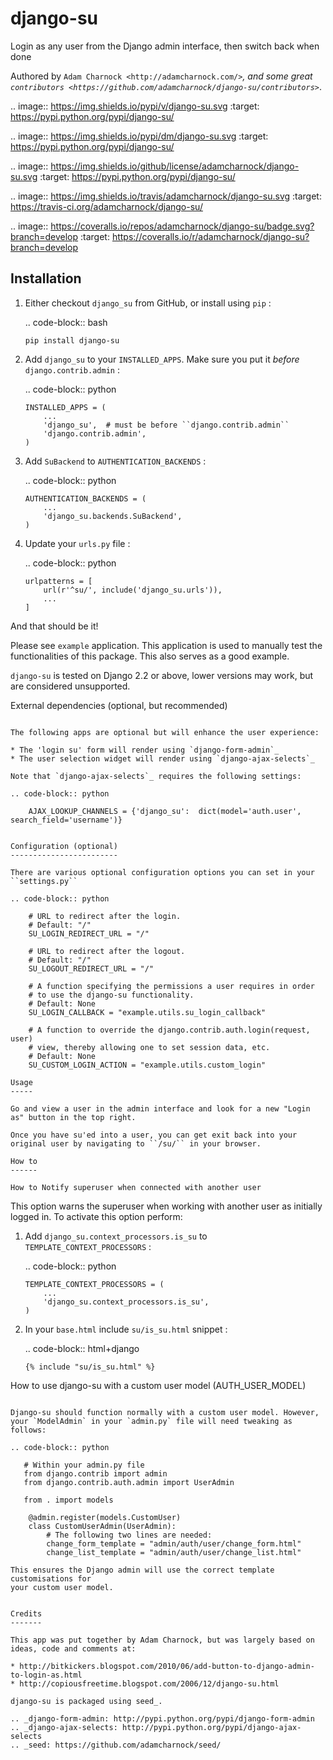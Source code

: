 django-su
=========

Login as any user from the Django admin interface, then switch back when done

Authored by `Adam Charnock <http://adamcharnock.com/>`_, and some great
`contributors <https://github.com/adamcharnock/django-su/contributors>`_.

.. image:: https://img.shields.io/pypi/v/django-su.svg
    :target: https://pypi.python.org/pypi/django-su/

.. image:: https://img.shields.io/pypi/dm/django-su.svg
    :target: https://pypi.python.org/pypi/django-su/

.. image:: https://img.shields.io/github/license/adamcharnock/django-su.svg
    :target: https://pypi.python.org/pypi/django-su/

.. image:: https://img.shields.io/travis/adamcharnock/django-su.svg
    :target: https://travis-ci.org/adamcharnock/django-su/

.. image:: https://coveralls.io/repos/adamcharnock/django-su/badge.svg?branch=develop
    :target: https://coveralls.io/r/adamcharnock/django-su?branch=develop

Installation
------------

1. Either checkout ``django_su`` from GitHub, or install using ``pip`` :

   .. code-block:: bash

       pip install django-su

2. Add ``django_su`` to your ``INSTALLED_APPS``. Make sure you put it *before* ``django.contrib.admin`` :

   .. code-block:: python

       INSTALLED_APPS = (
           ...
           'django_su',  # must be before ``django.contrib.admin``
           'django.contrib.admin',
       )

3. Add ``SuBackend`` to ``AUTHENTICATION_BACKENDS`` :

   .. code-block:: python

       AUTHENTICATION_BACKENDS = (
           ...
           'django_su.backends.SuBackend',
       )

4. Update your ``urls.py`` file :

   .. code-block:: python

       urlpatterns = [
           url(r'^su/', include('django_su.urls')),
           ...
       ]

And that should be it!

Please see ``example`` application. This application is used to manually test
the functionalities of this package. This also serves as a good example.

``django-su`` is tested on Django 2.2 or above, lower versions may work, but are considered unsupported.

External dependencies (optional, but recommended)
~~~~~~~~~~~~~~~~~~~~~~~~~~~~~~~~~~~~~~~~~~~~~~~~~

The following apps are optional but will enhance the user experience:

* The 'login su' form will render using `django-form-admin`_
* The user selection widget will render using `django-ajax-selects`_

Note that `django-ajax-selects`_ requires the following settings:

.. code-block:: python

    AJAX_LOOKUP_CHANNELS = {'django_su':  dict(model='auth.user', search_field='username')}


Configuration (optional)
------------------------

There are various optional configuration options you can set in your ``settings.py``

.. code-block:: python

    # URL to redirect after the login.
    # Default: "/"
    SU_LOGIN_REDIRECT_URL = "/"

    # URL to redirect after the logout.
    # Default: "/"
    SU_LOGOUT_REDIRECT_URL = "/"

    # A function specifying the permissions a user requires in order
    # to use the django-su functionality.
    # Default: None
    SU_LOGIN_CALLBACK = "example.utils.su_login_callback"

    # A function to override the django.contrib.auth.login(request, user)
    # view, thereby allowing one to set session data, etc.
    # Default: None
    SU_CUSTOM_LOGIN_ACTION = "example.utils.custom_login"

Usage
-----

Go and view a user in the admin interface and look for a new "Login
as" button in the top right.

Once you have su'ed into a user, you can get exit back into your
original user by navigating to ``/su/`` in your browser.

How to
------

How to Notify superuser when connected with another user
~~~~~~~~~~~~~~~~~~~~~~~~~~~~~~~~~~~~~~~~~~~~~~~~~~~~~~~~

This option warns the superuser when working with another user as
initially logged in. To activate this option perform:

1. Add ``django_su.context_processors.is_su`` to ``TEMPLATE_CONTEXT_PROCESSORS`` :

   .. code-block:: python

       TEMPLATE_CONTEXT_PROCESSORS = (
           ...
           'django_su.context_processors.is_su',
       )

2. In your ``base.html`` include ``su/is_su.html`` snippet :

   .. code-block:: html+django

       {% include "su/is_su.html" %}

How to use django-su with a custom user model (AUTH_USER_MODEL)
~~~~~~~~~~~~~~~~~~~~~~~~~~~~~~~~~~~~~~~~~~~~~~~~~~~~~~~~~~~~~~~

Django-su should function normally with a custom user model. However,
your `ModelAdmin` in your `admin.py` file will need tweaking as follows:

.. code-block:: python

   # Within your admin.py file
   from django.contrib import admin
   from django.contrib.auth.admin import UserAdmin

   from . import models

    @admin.register(models.CustomUser)
    class CustomUserAdmin(UserAdmin):
        # The following two lines are needed:
        change_form_template = "admin/auth/user/change_form.html"
        change_list_template = "admin/auth/user/change_list.html"

This ensures the Django admin will use the correct template customisations for
your custom user model.


Credits
-------

This app was put together by Adam Charnock, but was largely based on ideas, code and comments at:

* http://bitkickers.blogspot.com/2010/06/add-button-to-django-admin-to-login-as.html
* http://copiousfreetime.blogspot.com/2006/12/django-su.html

django-su is packaged using seed_.

.. _django-form-admin: http://pypi.python.org/pypi/django-form-admin
.. _django-ajax-selects: http://pypi.python.org/pypi/django-ajax-selects
.. _seed: https://github.com/adamcharnock/seed/
